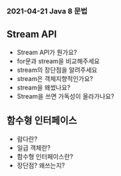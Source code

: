 ### 2021-04-21 Java 8 문법

## Stream API
- Stream API가 뭔가요?
- for문과 stream을 비교해주세요
- stream의 장단점을 알려주세요
- stream은 객체지향적인가요?
- stream을 왜썼나요?
- Stream을 쓰면 가독성이 올라가나요?

## 함수형 인터페이스
- 람다란?
- 일급 객체란?
- 함수형 인터페이스란?
- 장단점? 왜쓰는지?
